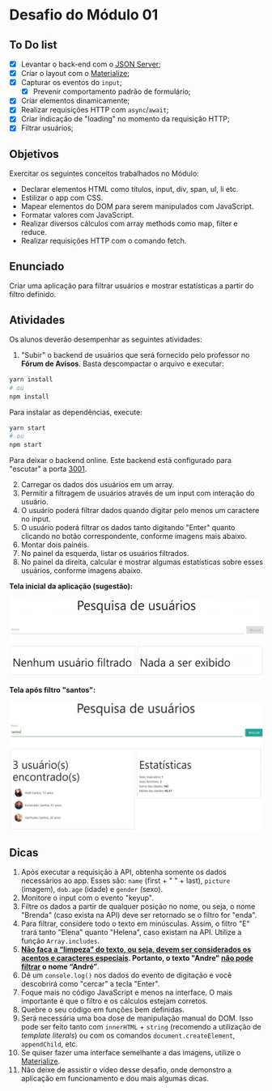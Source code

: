 # Desafio do Módulo 01

## To Do list

- [x] Levantar o back-end com o [JSON Server](https://www.npmjs.com/package/json-server);
- [x] Criar o layout com o [Materialize](https://materializecss.com);
- [x] Capturar os eventos do `input`;
  - [x] Prevenir comportamento padrão de formulário;
- [x] Criar elementos dinamicamente;
- [x] Realizar requisições HTTP com `async`/`await`;
- [x] Criar indicação de "loading" no momento da requisição HTTP;
- [x] Filtrar usuários;

## Objetivos

Exercitar os seguintes conceitos trabalhados no Módulo:

- Declarar elementos HTML como títulos, input, div, span, ul, li etc.
- Estilizar o app com CSS.
- Mapear elementos do DOM para serem manipulados com JavaScript.
- Formatar valores com JavaScript.
- Realizar diversos cálculos com array methods como map, filter e reduce.
- Realizar requisições HTTP com o comando fetch.

## Enunciado

Criar uma aplicação para filtrar usuários e mostrar estatísticas a partir do filtro definido.

## Atividades

Os alunos deverão desempenhar as seguintes atividades:

1. "Subir" o backend de usuários que será fornecido pelo professor no **Fórum de Avisos**. Basta descompactar o arquivo e executar:

```bash
yarn install
# ou
npm install
```

Para instalar as dependências, execute:

```bash
yarn start
# ou
npm start
```

Para deixar o backend online. Este backend está configurado para "escutar" a porta [3001](http://localhost:3031).

2. Carregar os dados dos usuários em um array.
3. Permitir a filtragem de usuários através de um input com interação do usuário.
4. O usuário poderá filtrar dados quando digitar pelo menos um caractere no input.
5. O usuário poderá filtrar os dados tanto digitando "Enter" quanto clicando no botão correspondente, conforme imagens mais abaixo.
6. Montar dois painéis.
7. No painel da esquerda, listar os usuários filtrados.
8. No painel da direita, calcular e mostrar algumas estatísticas sobre esses usuários, conforme imagens abaixo.

**Tela inicial da aplicação (sugestão):**

![Exemplo 01](./img/exemplo-01.jpg)

**Tela após filtro "santos":**

![Exemplo 01](./img/exemplo-02.jpg)

## Dicas

1. Após executar a requisição à API, obtenha somente os dados necessários ao app. Esses são: `name` (first + " " + last), `picture` (imagem), `dob.age` (idade) e `gender` (sexo).
2. Monitore o input com o evento "keyup".
3. Filtre os dados a partir de qualquer posição no nome, ou seja, o nome "Brenda" (caso exista na API) deve ser retornado se o filtro for "enda".
4. Para filtrar, considere todo o texto em minúsculas. Assim, o filtro "E" trará tanto "Elena" quanto "Helena", caso existam na API. Utilize a função `Array.includes`.
5. **<u>Não faça a “limpeza” do texto, ou seja, devem ser considerados os acentos e caracteres especiais</u>. Portanto, o texto "Andre" <u>não pode filtrar</u> o nome “André”**.
6. Dê um `console.log()` nos dados do evento de digitação e você descobrirá como "cercar" a tecla "Enter".
7. Foque mais no código JavaScript e menos na interface. O mais importante é que o filtro e os cálculos estejam corretos.
8. Quebre o seu código em funções bem definidas.
9. Será necessária uma boa dose de manipulação manual do DOM. Isso pode ser feito tanto com `innerHTML` + `string` (recomendo a utilização de _template literals_) ou com os comandos `document.createElement`, `appendChild`, etc.
10. Se quiser fazer uma interface semelhante a das imagens, utilize o [Materialize](https://materializecss.com).
11. Não deixe de assistir o vídeo desse desafio, onde demonstro a aplicação em funcionamento e dou mais algumas dicas.
